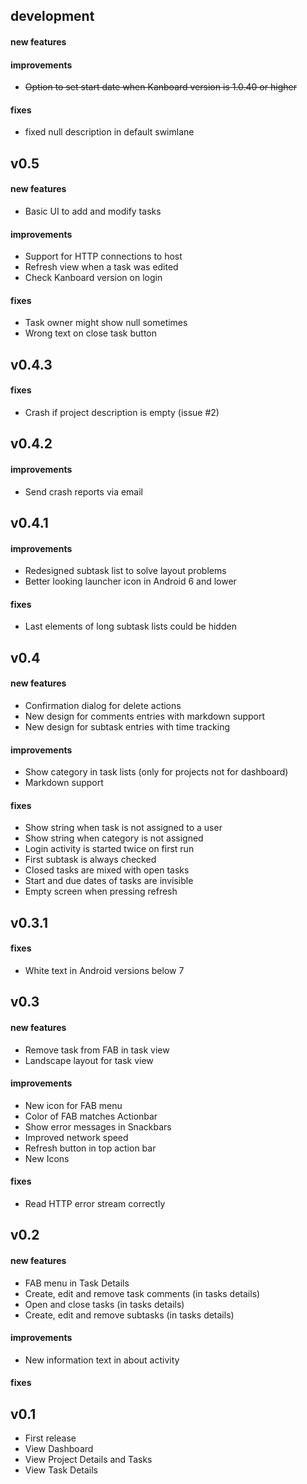 ## development
#### new features

#### improvements
* ~~Option to set start date when Kanboard version is 1.0.40 or higher~~

#### fixes
* fixed null description in default swimlane

## v0.5
#### new features
* Basic UI to add and modify tasks

#### improvements
* Support for HTTP connections to host
* Refresh view when a task was edited
* Check Kanboard version on login

#### fixes
* Task owner might show null sometimes
* Wrong text on close task button

## v0.4.3
#### fixes
* Crash if project description is empty (issue #2)

## v0.4.2
#### improvements
* Send crash reports via email


## v0.4.1
#### improvements
* Redesigned subtask list to solve layout problems
* Better looking launcher icon in Android 6 and lower

#### fixes
* Last elements of long subtask lists could be hidden

## v0.4
#### new features
* Confirmation dialog for delete actions
* New design for comments entries with markdown support
* New design for subtask entries with time tracking

#### improvements
* Show category in task lists (only for projects not for dashboard)
* Markdown support

#### fixes
* Show string when task is not assigned to a user
* Show string when category is not assigned
* Login activity is started twice on first run
* First subtask is always checked
* Closed tasks are mixed with open tasks
* Start and due dates of tasks are invisible
* Empty screen when pressing refresh

## v0.3.1
#### fixes
* White text in Android versions below 7

## v0.3
#### new features
* Remove task from FAB in task view
* Landscape layout for task view

#### improvements
* New icon for FAB menu
* Color of FAB matches Actionbar
* Show error messages in Snackbars
* Improved network speed
* Refresh button in top action bar
* New Icons

#### fixes
* Read HTTP error stream correctly

## v0.2
#### new features
* FAB menu in Task Details
* Create, edit and remove task comments (in tasks details)
* Open and close tasks (in tasks details)
* Create, edit and remove subtasks (in tasks details)

#### improvements
* New information text in about activity

#### fixes

## v0.1
* First release
* View Dashboard
* View Project Details and Tasks
* View Task Details
